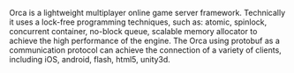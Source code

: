 Orca is a lightweight multiplayer online game server framework.
Technically it uses a lock-free programming techniques, such as:
atomic, spinlock, concurrent container, no-block queue, scalable 
memory allocator to achieve the high performance of the engine.
The Orca using protobuf as a communication protocol can achieve 
the connection of a variety of clients, including iOS, android, 
flash, html5, unity3d.